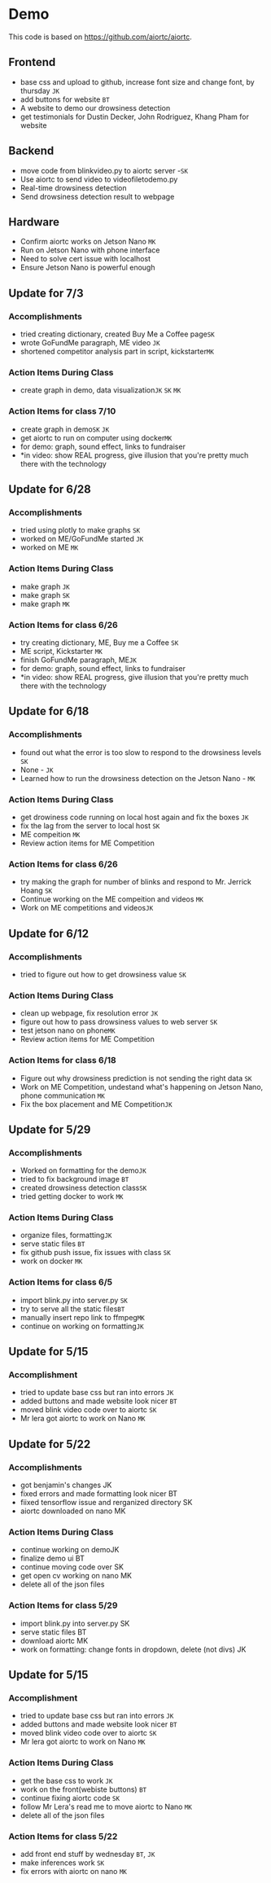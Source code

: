 # Demo
This code is based on https://github.com/aiortc/aiortc.

## Frontend
- base css and upload to github, increase font size and change font, by thursday `JK`
- add buttons for website `BT`
- A website to demo our drowsiness detection
- get testimonials for Dustin Decker, John Rodriguez, Khang Pham for website

## Backend
- move code from blinkvideo.py to aiortc server -`SK`
- Use aiortc to send video to videofiletodemo.py
- Real-time drowsiness detection
- Send drowsiness detection result to webpage

## Hardware
- Confirm aiortc works on Jetson Nano `MK`
- Run on Jetson Nano with phone interface
- Need to solve cert issue with localhost
- Ensure Jetson Nano is powerful enough

## Update for 7/3

### Accomplishments
-  tried creating dictionary, created Buy Me a Coffee page`SK`
-  wrote GoFundMe paragraph, ME video `JK`
-  shortened competitor analysis part in script, kickstarter`MK`

### Action Items During Class
-  create graph in demo, data visualization`JK` `SK` `MK`

### Action Items for class 7/10
-  create graph in demo`SK` `JK` 
-  get aiortc to run on computer using docker`MK`
- for demo: graph, sound effect, links to fundraiser
- *in video: show REAL progress, give illusion that you're pretty much there with the technology
## Update for 6/28

### Accomplishments
-  tried using plotly to make graphs `SK`
-  worked on ME/GoFundMe started `JK`
-  worked on ME `MK`

### Action Items During Class
- make graph `JK`
- make graph `SK`
- make graph `MK`

### Action Items for class 6/26
- try creating dictionary, ME, Buy me a Coffee `SK` 
- ME script, Kickstarter `MK`
- finish GoFundMe paragraph, ME`JK`  
- for demo: graph, sound effect, links to fundraiser
- *in video: show REAL progress, give illusion that you're pretty much there with the technology

## Update for 6/18

### Accomplishments
- found out what the error is too slow to respond to the drowsiness levels `SK`
- None - `JK`
- Learned how to run the drowsiness detection on the Jetson Nano - `MK`

### Action Items During Class
- get drowiness code running on local host again and fix the boxes `JK`
- fix the lag from the server to local host `SK`
- ME compeition `MK`
- Review action items for ME Competition

### Action Items for class 6/26
- try making the graph for number of blinks and respond to Mr. Jerrick Hoang `SK` 
- Continue working on the ME compeition and videos `MK`
- Work on ME competitions and videos`JK`     


## Update for 6/12

### Accomplishments
-  tried to figure out how to get drowsiness value `SK`

### Action Items During Class
- clean up webpage, fix resolution error `JK`
- figure out how to pass drowsiness values to web server `SK`
- test jetson nano on phone`MK`
- Review action items for ME Competition

### Action Items for class 6/18
- Figure out why drowsiness prediction is not sending the right data `SK` 
- Work on ME Competition, undestand what's happening on Jetson Nano, phone communication `MK`
- Fix the box placement and ME Competition`JK`


## Update for 5/29
### Accomplishments
- Worked on formatting for the demo`JK`
- tried to fix background image `BT`
- created drowsiness detection class`SK`
- tried getting docker to work `MK`

### Action Items During Class
- organize files, formatting`JK`
- serve static files `BT`
- fix github push issue, fix issues with class `SK`
- work on docker `MK`

### Action Items for class 6/5
- import blink.py into server.py `SK`
- try to serve all the static files`BT`
- manually insert repo link to ffmpeg`MK`
- continue on working on formatting`JK`

## Update for 5/15
### Accomplishment
- tried to update base css but ran into errors `JK`
- added buttons and made website look nicer `BT`
- moved blink video code over to aiortc `SK`
- Mr lera got aiortc to work on Nano `MK`

## Update for 5/22
### Accomplishments
- got benjamin's changes JK
- fixed errors and made formatting look nicer BT
- fiixed tensorflow issue and rerganized directory SK
- aiortc downloaded on nano MK

### Action Items During Class
- continue working on demoJK
- finalize demo ui BT
- continue moving code over SK
- get open cv working on nano MK
- delete all of the json files 

### Action Items for class 5/29
- import blink.py into server.py SK
- serve static files BT
- download aiortc MK
- work on formatting: change fonts in dropdown, delete (not divs) JK

## Update for 5/15
### Accomplishment
- tried to update base css but ran into errors `JK`
- added buttons and made website look nicer `BT`
- moved blink video code over to aiortc `SK`
- Mr lera got aiortc to work on Nano `MK`

### Action Items During Class
- get the base css to work `JK`
- work on the front(webiste buttons) `BT`
- continue fixing aiortc code `SK`
- follow Mr Lera's read me to move aiortc to Nano `MK`
- delete all of the json files 

### Action Items for class 5/22
- add front end stuff by wednesday `BT`, `JK`
- make inferences work `SK`
- fix errors with aiortc on nano `MK`
